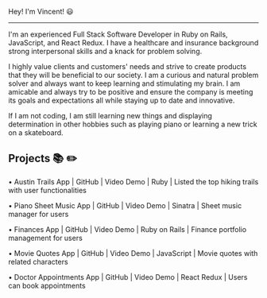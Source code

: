 Hey! I'm Vincent! 😃

-------------------------------------------------------------------------------------------------------------------------------------------------------------------------

I'm an experienced Full Stack Software Developer in Ruby on Rails, JavaScript, and React Redux. I have a healthcare and insurance background strong interpersonal skills and a knack for problem solving. 

I highly value clients and customers' needs and strive to create products that they will be beneficial to our society. I am a curious and natural problem solver and always want to keep learning and stimulating my brain. I am amicable and always try to be positive and ensure the company is meeting its goals and expectations all while staying up to date and innovative.

If I am not coding, I am still learning new things and displaying determination in other hobbies such as playing piano or learning a new trick on a skateboard. 


Projects 📚 ✏️
-------------------------------------------------------------------------------------------------------------------------------------------------------------------------

•	Austin Trails App | GitHub | Video Demo | Ruby | Listed the top hiking trails with user functionalities

•	Piano Sheet Music App | GitHub | Video Demo | Sinatra | Sheet music manager for users

•	Finances App | GitHub | Video Demo | Ruby on Rails | Finance portfolio management for users

•	Movie Quotes App | GitHub | Video Demo | JavaScript | Movie quotes with related characters

•	Doctor Appointments App | GitHub | Video Demo |  React Redux | Users can book appointments

